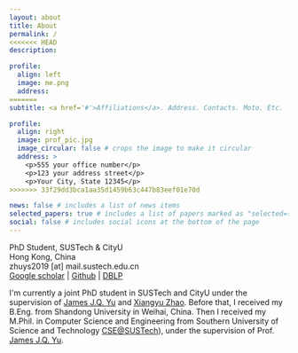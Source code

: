 ```yaml
---
layout: about
title: About
permalink: /
<<<<<<< HEAD
description:

profile:
  align: left
  image: me.png
  address:
=======
subtitle: <a href='#'>Affiliations</a>. Address. Contacts. Moto. Etc.

profile:
  align: right
  image: prof_pic.jpg
  image_circular: false # crops the image to make it circular
  address: >
    <p>555 your office number</p>
    <p>123 your address street</p>
    <p>Your City, State 12345</p>
>>>>>>> 33f29dd3bca1aa35d1459b63c447b83eef01e70d

news: false # includes a list of news items
selected_papers: true # includes a list of papers marked as "selected={true}"
social: false # includes social icons at the bottom of the page
---
```


PhD Student, SUSTech & CityU<br>
Hong Kong, China<br>
zhuys2019 [at] mail.sustech.edu.cn<br>
[Google scholar](https://scholar.google.com/) | [Github](https://github.com/YasoZ) | [DBLP](https://dblp.org/pid/286/7280.html)

I'm currently a joint PhD student in SUSTech and CityU under the supervision of [James J.Q. Yu](https://jamesyu.me/) and [Xiangyu Zhao](https://zhaoxyai.github.io/).
Before that, I received my B.Eng. from Shandong University in Weihai, China. Then I received my M.Phil. in Computer Science and Engineering from Southern University of Science and Technology [CSE@SUSTech](https://cse.sustech.edu.cn/)), under the supervision of Prof. [James J.Q. Yu](https://jamesyu.me/).
